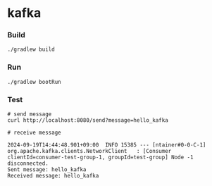 # kafka

### Build ###
```
./gradlew build
```

### Run ###
```
./gradlew bootRun
```

### Test ###
```
# send message
curl http://localhost:8080/send?message=hello_kafka

# receive message

2024-09-19T14:44:48.901+09:00  INFO 15385 --- [ntainer#0-0-C-1] org.apache.kafka.clients.NetworkClient   : [Consumer clientId=consumer-test-group-1, groupId=test-group] Node -1 disconnected.
Sent message: hello_kafka
Received message: hello_kafka
```